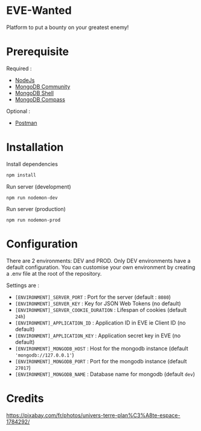 # EVE-Wanted

Platform to put a bounty on your greatest enemy!

# Prerequisite

Required :

-   [NodeJs](https://nodejs.org/)
-   [MongoDB Community](https://www.mongodb.com/try/download/community)
-   [MongoDB Shell](https://www.mongodb.com/try/download/shell)
-   [MongoDB Compass](https://www.mongodb.com/try/download/compass)

Optional :

-   [Postman](https://www.postman.com/)

# Installation

Install dependencies

```bash
npm install
```

Run server (development)

```
npm run nodemon-dev
```

Run server (production)

```
npm run nodemon-prod
```

# Configuration

There are 2 environments: DEV and PROD. Only DEV environments have a default configuration. You can customise your own environment by creating a .env file at the root of the repository.

Settings are :

-   `[ENVIRONMENT]_SERVER_PORT` : Port for the server (default : `8080`)
-   `[ENVIRONMENT]_SERVER_KEY` : Key for JSON Web Tokens (no default)
-   `[ENVIRONMENT]_SERVER_COOKIE_DURATION` : Lifespan of cookies (default `24h`)
-   `[ENVIRONMENT]_APPLICATION_ID` : Application ID in EVE ie Client ID (no default)
-   `[ENVIRONMENT]_APPLICATION_KEY` : Application secret key in EVE (no default)
-   `[ENVIRONMENT]_MONGODB_HOST` : Host for the mongodb instance (default `'mongodb://127.0.0.1'`)
-   `[ENVIRONMENT]_MONGODB_PORT` : Port for the mongodb instance (default `27017`)
-   `[ENVIRONMENT]_MONGODB_NAME` : Database name for mongodb (default `dev`)


# Credits

https://pixabay.com/fr/photos/univers-terre-plan%C3%A8te-espace-1784292/
